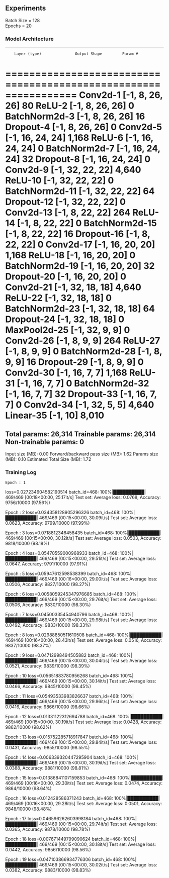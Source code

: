 ## Experiments

Batch Size = 128 <br>
Epochs = 20


### Model Architecture

----------------------------------------------------------------
        Layer (type)               Output Shape         Param #
================================================================
            Conv2d-1            [-1, 8, 26, 26]              80
              ReLU-2            [-1, 8, 26, 26]               0
       BatchNorm2d-3            [-1, 8, 26, 26]              16
           Dropout-4            [-1, 8, 26, 26]               0
            Conv2d-5           [-1, 16, 24, 24]           1,168
              ReLU-6           [-1, 16, 24, 24]               0
       BatchNorm2d-7           [-1, 16, 24, 24]              32
           Dropout-8           [-1, 16, 24, 24]               0
            Conv2d-9           [-1, 32, 22, 22]           4,640
             ReLU-10           [-1, 32, 22, 22]               0
      BatchNorm2d-11           [-1, 32, 22, 22]              64
          Dropout-12           [-1, 32, 22, 22]               0
           Conv2d-13            [-1, 8, 22, 22]             264
             ReLU-14            [-1, 8, 22, 22]               0
      BatchNorm2d-15            [-1, 8, 22, 22]              16
          Dropout-16            [-1, 8, 22, 22]               0
           Conv2d-17           [-1, 16, 20, 20]           1,168
             ReLU-18           [-1, 16, 20, 20]               0
      BatchNorm2d-19           [-1, 16, 20, 20]              32
          Dropout-20           [-1, 16, 20, 20]               0
           Conv2d-21           [-1, 32, 18, 18]           4,640
             ReLU-22           [-1, 32, 18, 18]               0
      BatchNorm2d-23           [-1, 32, 18, 18]              64
          Dropout-24           [-1, 32, 18, 18]               0
        MaxPool2d-25             [-1, 32, 9, 9]               0
           Conv2d-26              [-1, 8, 9, 9]             264
             ReLU-27              [-1, 8, 9, 9]               0
      BatchNorm2d-28              [-1, 8, 9, 9]              16
          Dropout-29              [-1, 8, 9, 9]               0
           Conv2d-30             [-1, 16, 7, 7]           1,168
             ReLU-31             [-1, 16, 7, 7]               0
      BatchNorm2d-32             [-1, 16, 7, 7]              32
          Dropout-33             [-1, 16, 7, 7]               0
           Conv2d-34             [-1, 32, 5, 5]           4,640
           Linear-35                   [-1, 10]           8,010
================================================================
Total params: 26,314
Trainable params: 26,314
Non-trainable params: 0
----------------------------------------------------------------
Input size (MB): 0.00
Forward/backward pass size (MB): 1.62
Params size (MB): 0.10
Estimated Total Size (MB): 1.72

### Training Log

    Epoch : 1
loss=0.027234604582190514 batch_id=468: 100%|██████████| 469/469 [00:18<00:00, 25.17it/s]
Test set: Average loss: 0.0768, Accuracy: 9756/10000 (97.56%)

Epoch : 2
loss=0.034358128905296326 batch_id=468: 100%|██████████| 469/469 [00:15<00:00, 30.09it/s]
Test set: Average loss: 0.0623, Accuracy: 9799/10000 (97.99%)

Epoch : 3
loss=0.0718812346458435 batch_id=468: 100%|██████████| 469/469 [00:15<00:00, 30.12it/s]
Test set: Average loss: 0.0503, Accuracy: 9818/10000 (98.18%)

Epoch : 4
loss=0.05470559000968933 batch_id=468: 100%|██████████| 469/469 [00:15<00:00, 29.51it/s]
Test set: Average loss: 0.0647, Accuracy: 9791/10000 (97.91%)

Epoch : 5
loss=0.05947612598538399 batch_id=468: 100%|██████████| 469/469 [00:16<00:00, 29.00it/s]
Test set: Average loss: 0.0506, Accuracy: 9827/10000 (98.27%)

Epoch : 6
loss=0.0058059245347976685 batch_id=468: 100%|██████████| 469/469 [00:15<00:00, 29.76it/s]
Test set: Average loss: 0.0506, Accuracy: 9830/10000 (98.30%)

Epoch : 7
loss=0.04500335454940796 batch_id=468: 100%|██████████| 469/469 [00:15<00:00, 29.98it/s]
Test set: Average loss: 0.0492, Accuracy: 9833/10000 (98.33%)

Epoch : 8
loss=0.02988850511610508 batch_id=468: 100%|██████████| 469/469 [00:16<00:00, 28.43it/s]
Test set: Average loss: 0.0516, Accuracy: 9837/10000 (98.37%)

Epoch : 9
loss=0.04712998494505882 batch_id=468: 100%|██████████| 469/469 [00:15<00:00, 30.04it/s]
Test set: Average loss: 0.0521, Accuracy: 9839/10000 (98.39%)

Epoch : 10
loss=0.05651883780956268 batch_id=468: 100%|██████████| 469/469 [00:15<00:00, 30.14it/s]
Test set: Average loss: 0.0466, Accuracy: 9845/10000 (98.45%)

Epoch : 11
loss=0.05493533983826637 batch_id=468: 100%|██████████| 469/469 [00:15<00:00, 29.96it/s]
Test set: Average loss: 0.0416, Accuracy: 9866/10000 (98.66%)

Epoch : 12
loss=0.01331122312694788 batch_id=468: 100%|██████████| 469/469 [00:15<00:00, 30.19it/s]
Test set: Average loss: 0.0428, Accuracy: 9862/10000 (98.62%)

Epoch : 13
loss=0.015752285718917847 batch_id=468: 100%|██████████| 469/469 [00:15<00:00, 29.84it/s]
Test set: Average loss: 0.0431, Accuracy: 9855/10000 (98.55%)

Epoch : 14
loss=0.006339320447295904 batch_id=468: 100%|██████████| 469/469 [00:15<00:00, 30.19it/s]
Test set: Average loss: 0.0388, Accuracy: 9881/10000 (98.81%)

Epoch : 15
loss=0.01386841107159853 batch_id=468: 100%|██████████| 469/469 [00:16<00:00, 29.30it/s]
Test set: Average loss: 0.0474, Accuracy: 9864/10000 (98.64%)

Epoch : 16
loss=0.012428586371243 batch_id=468: 100%|██████████| 469/469 [00:16<00:00, 29.28it/s]
Test set: Average loss: 0.0501, Accuracy: 9848/10000 (98.48%)

Epoch : 17
loss=0.046596262603998184 batch_id=468: 100%|██████████| 469/469 [00:15<00:00, 29.74it/s]
Test set: Average loss: 0.0365, Accuracy: 9878/10000 (98.78%)

Epoch : 18
loss=0.007671449799090624 batch_id=468: 100%|██████████| 469/469 [00:15<00:00, 30.18it/s]
Test set: Average loss: 0.0442, Accuracy: 9856/10000 (98.56%)

Epoch : 19
loss=0.047103866934776306 batch_id=468: 100%|██████████| 469/469 [00:15<00:00, 30.02it/s]
Test set: Average loss: 0.0382, Accuracy: 9883/10000 (98.83%)


